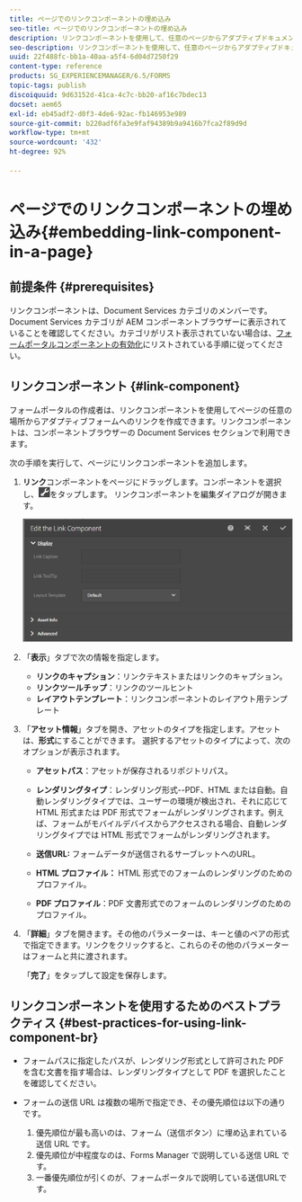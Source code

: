 ```yaml
---
title: ページでのリンクコンポーネントの埋め込み
seo-title: ページでのリンクコンポーネントの埋め込み
description: リンクコンポーネントを使用して、任意のページからアダプティブドキュメントまたはアダプティブフォームにリンクできます。
seo-description: リンクコンポーネントを使用して、任意のページからアダプティブドキュメントまたはアダプティブフォームにリンクできます。
uuid: 22f488fc-bb1a-40aa-a5f4-6d04d7250f29
content-type: reference
products: SG_EXPERIENCEMANAGER/6.5/FORMS
topic-tags: publish
discoiquuid: 9d63152d-41ca-4c7c-bb20-af16c7bdec13
docset: aem65
exl-id: eb45adf2-d0f3-4de6-92ac-fb146953e989
source-git-commit: b220adf6fa3e9faf94389b9a9416b7fca2f89d9d
workflow-type: tm+mt
source-wordcount: '432'
ht-degree: 92%

---
```


# ページでのリンクコンポーネントの埋め込み{#embedding-link-component-in-a-page}

## 前提条件 {#prerequisites}

リンクコンポーネントは、Document Services カテゴリのメンバーです。Document Services カテゴリが AEM コンポーネントブラウザーに表示されていることを確認してください。カテゴリがリスト表示されていない場合は、[フォームポータルコンポーネントの有効化](/help/forms/using/enabling-forms-portal-components.md)にリストされている手順に従ってください。

## リンクコンポーネント  {#link-component}

フォームポータルの作成者は、リンクコンポーネントを使用してページの任意の場所からアダプティブフォームへのリンクを作成できます。リンクコンポーネントは、コンポーネントブラウザーの Document Services セクションで利用できます。

次の手順を実行して、ページにリンクコンポーネントを追加します。

1. **リンク**&#x200B;コンポーネントをページにドラッグします。コンポーネントを選択し、![cmppr](assets/cmppr.png)をタップします。 リンクコンポーネントを編集ダイアログが開きます。

   ![edit-link-component](assets/edit-link-component.png)

1. 「**表示**」タブで次の情報を指定します。

   * **リンクのキャプション**：リンクテキストまたはリンクのキャプション。
   * **リンクツールチップ**：リンクのツールヒント
   * **レイアウトテンプレート**：リンクコンポーネントのレイアウト用テンプレート

1. 「**アセット情報**」タブを開き、アセットのタイプを指定します。アセットは、**形式**&#x200B;にすることができます。 選択するアセットのタイプによって、次のオプションが表示されます。

   * **アセットパス**：アセットが保存されるリポジトリパス。

   * **レンダリングタイプ**：レンダリング形式--PDF、HTML または自動。自動レンダリングタイプでは、ユーザーの環境が検出され、それに応じて HTML 形式または PDF 形式でフォームがレンダリングされます。例えば、フォームがモバイルデバイスからアクセスされる場合、自動レンダリングタイプでは HTML 形式でフォームがレンダリングされます。
   * **送信URL:**  フォームデータが送信されるサーブレットへのURL。
   * **HTML プロファイル：** HTML 形式でのフォームのレンダリングのためのプロファイル。
   * **PDF プロファイル**：PDF 文書形式でのフォームのレンダリングのためのプロファイル。

1. 「**詳細**」タブを開きます。その他のパラメーターは、キーと値のペアの形式で指定できます。リンクをクリックすると、これらのその他のパラメーターはフォームと共に渡されます。

   「**完了**」をタップして設定を保存します。

## リンクコンポーネントを使用するためのベストプラクティス {#best-practices-for-using-link-component-br}

* フォームパスに指定したパスが、レンダリング形式として許可された PDF を含む文書を指す場合は、レンダリングタイプとして PDF を選択したことを確認してください。
* フォームの送信 URL は複数の場所で指定でき、その優先順位は以下の通りです。

   1. 優先順位が最も高いのは、フォーム（送信ボタン）に埋め込まれている送信 URL です。
   1. 優先順位が中程度なのは、Forms Manager で説明している送信 URL です。
   1. 一番優先順位が引くのが、フォームポータルで説明している送信URLです。
